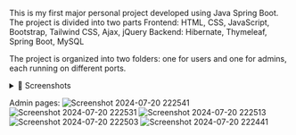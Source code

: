 This is my first major personal project developed using Java Spring Boot. The project is divided into two parts
Frontend:
  HTML, CSS, JavaScript, Bootstrap, Tailwind CSS, Ajax, jQuery
Backend:
  Hibernate, Thymeleaf, Spring Boot, MySQL

The project is organized into two folders: one for users and one for admins, each running on different ports. 
<details>
<summary>📸 Screenshots</summary>
Pages
![checkout](https://github.com/user-attachments/assets/4eef8c49-2603-42af-a0b1-2f92399eb493)
![Screenshot 2024-07-20 222117](https://github.com/user-attachments/assets/383a3987-da28-48ab-bfa0-b1d1e68209db)
![Screenshot 2024-07-20 222050](https://github.com/user-attachments/assets/40462ca3-2df9-471d-a324-cf8fdcae7218)
![Screenshot 2024-07-20 222039](https://github.com/user-attachments/assets/63782700-9809-49bb-be30-03d168c270cd)
: ![Screenshot 2024-07-20 222028](https://github.com/user-attachments/assets/34540fb0-b4a3-4818-815a-553bf0541dff)
![Screenshot 2024-07-20 222016](https://github.com/user-attachments/assets/dceda8d9-58e5-4267-8f52-f710e38531b0)
![Screenshot 2024-07-20 222006](https://github.com/user-attachments/assets/1e00d7ed-455f-45c2-b671-cc4b18fdeb5b)
![Screenshot 2024-07-20 221909](https://github.com/user-attachments/assets/92a9ac4d-3348-4e37-97b0-b600e792ef61)
![Screenshot 2024-07-20 215758](https://github.com/user-attachments/assets/75c1fff5-9ba3-4419-ae4d-67f7b8141712)
![Screenshot 2024-07-20 215720](https://github.com/user-attachments/assets/962edff4-b799-4b35-be79-abed39578191)
![Screenshot 2024-07-20 215647](https://github.com/user-attachments/assets/a8f50f85-7df8-46ac-a08d-32826b3c68cb)
![Screenshot 2024-07-20 215634](https://github.com/user-attachments/assets/ba13d9d3-4aef-48cf-9743-785cb3880dba)
![Screenshot 2024-07-20 215624](https://github.com/user-attachments/assets/91f97c38-2b1f-4a59-bd0b-72ff5acfeba8)
![Screenshot 2024-07-20 215338](https://github.com/user-attachments/assets/ce415c67-f9f2-433c-ae22-43f36dad6da9)
</details>

Admin pages:
![Screenshot 2024-07-20 222541](https://github.com/user-attachments/assets/29ac7702-dde2-4a53-958a-34ed0152907a)
![Screenshot 2024-07-20 222531](https://github.com/user-attachments/assets/6385385f-4ac2-46d3-9597-fcf2a384574f)
![Screenshot 2024-07-20 222513](https://github.com/user-attachments/assets/86eab57f-b925-4722-a3f6-ff49dcb6949e)
![Screenshot 2024-07-20 222503](https://github.com/user-attachments/assets/4f29993f-61e1-4c76-94e7-07e05396a9bc)
![Screenshot 2024-07-20 222441](https://github.com/user-attachments/assets/4a1f383c-f24d-4afc-ba69-f1a9e6562e88)
